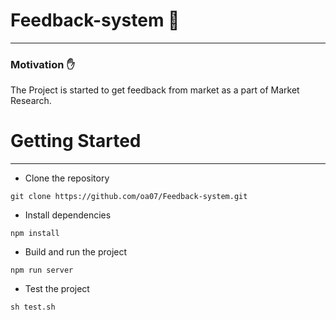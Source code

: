 # Feedback-system :wave:

---

### Motivation :raised_hand:

The Project is started to get feedback from market as a part of Market Research.

# Getting Started

---

- Clone the repository

```
git clone https://github.com/oa07/Feedback-system.git
```

- Install dependencies

```
npm install
```

- Build and run the project

```
npm run server
```

- Test the project

```
sh test.sh
```
